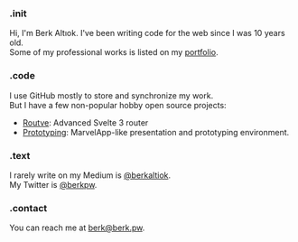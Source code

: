 ### .init
Hi, I'm Berk Altıok. I've been writing code for the web since I was 10 years old.<br>
Some of my professional works is listed on my [portfolio](https://berkaltiok.github.io).

### .code
I use GitHub mostly to store and synchronize my work.<br>
But I have a few non-popular hobby open source projects:
 - [Routve](https://github.com/routve/routve): Advanced Svelte 3 router
 - [Prototyping](https://github.com/StatuCo/prototyping): MarvelApp-like presentation and prototyping environment.

### .text
I rarely write on my Medium is [@berkaltiok](https://medium.com/@berkaltiok).<br>
My Twitter is [@berkpw](https://twitter.com/berkpw).

### .contact
You can reach me at [berk@berk.pw](mailto:berk@berk.pw).
